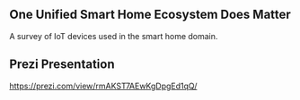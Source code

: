 ## One Unified Smart Home Ecosystem Does Matter
A survey of IoT devices used in the smart home domain.

## Prezi Presentation
https://prezi.com/view/rmAKST7AEwKgDpgEd1qQ/
